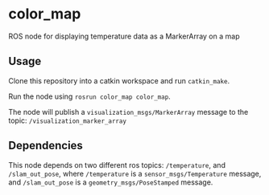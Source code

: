 # color_map
ROS node for displaying temperature data as a MarkerArray on a map

## Usage

Clone this repository into a catkin workspace and run `catkin_make`.  

Run the node using `rosrun color_map color_map`.

The node will publish a `visualization_msgs/MarkerArray` message to the topic: `/visualization_marker_array`

## Dependencies

This node depends on two different ros topics: `/temperature`, and `/slam_out_pose`, 
where `/temperature` is a `sensor_msgs/Temperature` message, and `/slam_out_pose` is a `geometry_msgs/PoseStamped` message.

